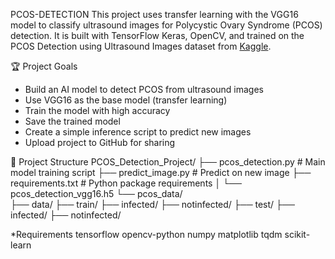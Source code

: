 PCOS-DETECTION
This project uses transfer learning with the VGG16 model to classify ultrasound images for Polycystic Ovary Syndrome (PCOS) detection.
It is built with TensorFlow Keras, OpenCV, and trained on the PCOS Detection using Ultrasound Images dataset from
[Kaggle](https://www.kaggle.com/datasets/anaghachoudhari/pcos-detection-using-ultrasound-images).


🏆 Project Goals
- Build an AI model to detect PCOS from ultrasound images  
- Use VGG16 as the base model (transfer learning)  
- Train the model with high accuracy  
- Save the trained model  
- Create a simple inference script to predict new images  
- Upload project to GitHub for sharing

  
📂 Project Structure
PCOS_Detection_Project/
├── pcos_detection.py        # Main model training script
├── predict_image.py         # Predict on new image
├── requirements.txt         # Python package requirements
│   └── pcos_detection_vgg16.h5
└── pcos_data/               
    ├── data/
        ├── train/
            ├── infected/
            ├── notinfected/
        ├── test/
            ├── infected/
            ├── notinfected/

  
*Requirements
tensorflow
opencv-python
numpy
matplotlib
tqdm
scikit-learn


